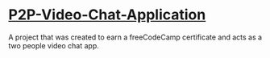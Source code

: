 # [P2P-Video-Chat-Application](https://www.freecodecamp.org/learn/coding-interview-prep/take-home-projects/p2p-video-chat-application)

A project that was created to earn a freeCodeCamp certificate and acts as a two people video chat app.

